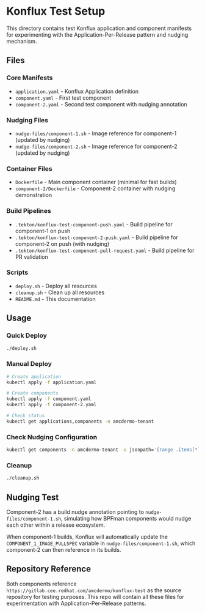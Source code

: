 # Konflux Test Setup

This directory contains test Konflux application and component manifests for experimenting with the Application-Per-Release pattern and nudging mechanism.

## Files

### Core Manifests
- `application.yaml` - Konflux Application definition
- `component.yaml` - First test component
- `component-2.yaml` - Second test component with nudging annotation

### Nudging Files
- `nudge-files/component-1.sh` - Image reference for component-1 (updated by nudging)
- `nudge-files/component-2.sh` - Image reference for component-2 (updated by nudging)

### Container Files
- `Dockerfile` - Main component container (minimal for fast builds)
- `component-2/Dockerfile` - Component-2 container with nudging demonstration

### Build Pipelines
- `.tekton/konflux-test-component-push.yaml` - Build pipeline for component-1 on push
- `.tekton/konflux-test-component-2-push.yaml` - Build pipeline for component-2 on push (with nudging)
- `.tekton/konflux-test-component-pull-request.yaml` - Build pipeline for PR validation

### Scripts
- `deploy.sh` - Deploy all resources
- `cleanup.sh` - Clean up all resources  
- `README.md` - This documentation

## Usage

### Quick Deploy
```bash
./deploy.sh
```

### Manual Deploy
```bash
# Create application
kubectl apply -f application.yaml

# Create components
kubectl apply -f component.yaml
kubectl apply -f component-2.yaml

# Check status
kubectl get applications,components -n amcdermo-tenant
```

### Check Nudging Configuration
```bash
kubectl get components -n amcdermo-tenant -o jsonpath='{range .items[*]}{.metadata.name}{"\t"}{.metadata.annotations.build\.appstudio\.openshift\.io/build-nudge-files}{"\n"}{end}'
```

### Cleanup
```bash
./cleanup.sh
```

## Nudging Test

Component-2 has a build nudge annotation pointing to `nudge-files/component-1.sh`, simulating how BPFman components would nudge each other within a release ecosystem.

When component-1 builds, Konflux will automatically update the `COMPONENT_1_IMAGE_PULLSPEC` variable in `nudge-files/component-1.sh`, which component-2 can then reference in its builds.

## Repository Reference

Both components reference `https://gitlab.cee.redhat.com/amcdermo/konflux-test` as the source repository for testing purposes. This repo will contain all these files for experimentation with Application-Per-Release patterns.